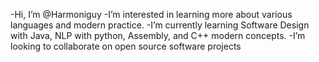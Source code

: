 -Hi, I’m @Harmoniguy
-I’m interested in learning more about various languages and modern practice.
-I’m currently learning Software Design with Java, NLP with python, Assembly, and C++ modern concepts.
-I’m looking to collaborate on open source software projects

<!---
Harmoniguy/Harmoniguy is a ✨ special ✨ repository because its `README.md` (this file) appears on your GitHub profile.
You can click the Preview link to take a look at your changes.
--->
